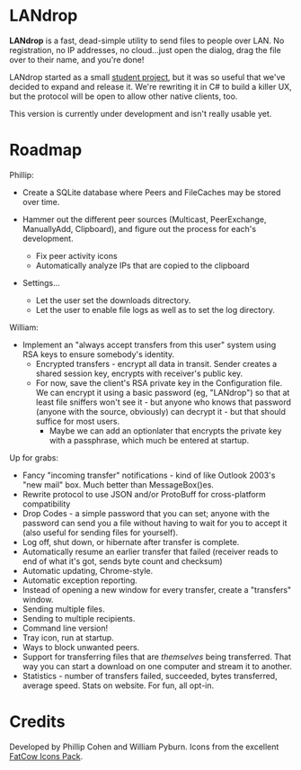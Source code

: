 LANdrop
=======

**LANdrop** is a fast, dead-simple utility to send files to people over LAN. No registration, no IP addresses, no cloud...just open the dialog, drag the file over to their name, and you're done!

LANdrop started as a small [student project](https://www.assembla.com/wiki/show/p2pfiletransfer), but it was so useful that we've decided to expand and release it. We're rewriting it in C# to build a killer UX, but the protocol will be open to allow other native clients, too.

This version is currently under development and isn't really usable yet.



Roadmap
=============

Phillip:
* Create a SQLite database where Peers and FileCaches may be stored over time.
* Hammer out the different peer sources (Multicast, PeerExchange, ManuallyAdd, Clipboard), and figure out the process for each's development.
    * Fix peer activity icons
    * Automatically analyze IPs that are copied to the clipboard

* Settings...
    * Let the user set the downloads ditrectory.
    * Let the user to enable file logs as well as to set the log directory.

William:
* Implement an "always accept transfers from this user" system using RSA keys to ensure somebody's identity.
    * Encrypted transfers - encrypt all data in transit. Sender creates a shared session key, encrypts with receiver's public key.
    * For now, save the client's RSA private key in the Configuration file. We can encrypt it using a basic password (eg, "LANdrop") so that at least file sniffers won't see it - but anyone who knows that password (anyone with the source, obviously) can decrypt it - but that should suffice for most users.
        * Maybe we can add an optionlater  that encrypts the private key with a passphrase, which much be entered at startup.
    
Up for grabs:
* Fancy "incoming transfer" notifications - kind of like Outlook 2003's "new mail" box. Much better than MessageBox()es. 
* Rewrite protocol to use JSON and/or ProtoBuff for cross-platform compatibility
* Drop Codes - a simple password that you can set; anyone with the password can send you a file without having to wait for you to accept it (also useful for sending files for yourself).
* Log off, shut down, or hibernate after transfer is complete. 
* Automatically resume an earlier transfer that failed (receiver reads to end of what it's got, sends byte count and checksum)
* Automatic updating, Chrome-style.
* Automatic exception reporting.
* Instead of opening a new window for every transfer, create a "transfers" window.
* Sending multiple files.
* Sending to multiple recipients.
* Command line version!
* Tray icon, run at startup.
* Ways to block unwanted peers.
* Support for transferring files that are *themselves* being transferred. That way you can start a download on one computer and stream it to another.
* Statistics - number of transfers failed, succeeded, bytes transferred, average speed. Stats on website. For fun, all opt-in.



Credits
=========

Developed by Phillip Cohen and William Pyburn. Icons from the excellent [FatCow Icons Pack](http://www.fatcow.com/free-icons).

